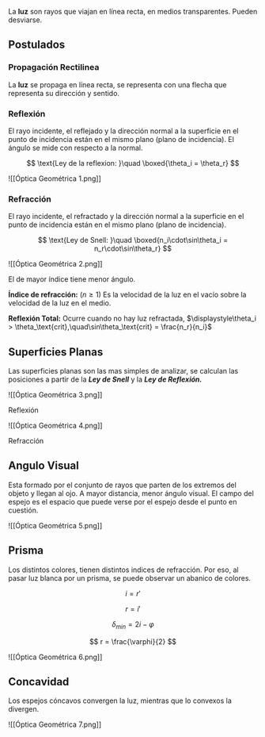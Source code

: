 La **luz** son rayos que viajan en línea recta, en medios transparentes. Pueden desviarse.

## Postulados

### Propagación Rectilinea

La **luz** se propaga en línea recta, se representa con una flecha que representa su dirección y sentido.

### Reflexión

El rayo incidente, el reflejado y la dirección normal a la superficie en el punto de incidencia están en el mismo plano (plano de incidencia). El ángulo se mide con respecto a la normal.

$$
\text{Ley de la reflexion: }\quad \boxed{\theta_i = \theta_r}
$$

![[Óptica Geométrica 1.png]]

### Refracción

El rayo incidente, el refractado y la dirección normal a la superficie en el punto de incidencia están en el mismo plano (plano de incidencia).

$$
\text{Ley de Snell: }\quad \boxed{n_i\cdot\sin\theta_i = n_r\cdot\sin\theta_r}
$$

![[Óptica Geométrica 2.png]]

El de mayor índice tiene menor ángulo.

**Índice de refracción:** $(n\geq1)$ Es la velocidad de la luz en el vacío sobre la velocidad de la luz en el medio.

**Reflexión Total:** Ocurre cuando no hay luz refractada, $\displaystyle\theta_i > \theta_\text{crit},\quad\sin\theta_\text{crit} = \frac{n_r}{n_i}$

## Superficies Planas

Las superficies planas son las mas simples de analizar, se calculan las posiciones a partir de la ***Ley de Snell*** y la ***Ley de Reflexión.***

![[Óptica Geométrica 3.png]]

Reflexión

![[Óptica Geométrica 4.png]]

Refracción

## Angulo Visual

Esta formado por el conjunto de rayos que parten de los extremos del objeto y llegan al ojo. A mayor distancia, menor ángulo visual. El campo del espejo es el espacio que puede verse por el espejo desde el punto en cuestión.

![[Óptica Geométrica 5.png]]

## Prisma

Los distintos colores, tienen distintos indices de refracción. Por eso, al pasar luz blanca por un prisma, se puede observar un abanico de colores.

$$
i = r'
$$

$$
r = i'
$$

$$
\delta_{min} = 2i -\varphi
$$

$$
r = \frac{\varphi}{2}
$$

![[Óptica Geométrica 6.png]]

## Concavidad

Los espejos cóncavos convergen la luz, mientras que lo convexos la divergen.

![[Óptica Geométrica 7.png]]
